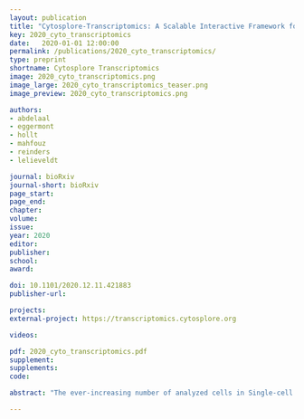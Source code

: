 ```yaml
---
layout: publication
title: "Cytosplore-Transcriptomics: A Scalable Interactive Framework for Single-Cell RNA Sequencing Data Analysis"
key: 2020_cyto_transcriptomics
date:   2020-01-01 12:00:00
permalink: /publications/2020_cyto_transcriptomics/
type: preprint
shortname: Cytosplore Transcriptomics
image: 2020_cyto_transcriptomics.png
image_large: 2020_cyto_transcriptomics_teaser.png
image_preview: 2020_cyto_transcriptomics.png

authors:
- abdelaal
- eggermont
- hollt
- mahfouz
- reinders
- lelieveldt

journal: bioRxiv
journal-short: bioRxiv
page_start: 
page_end: 
chapter:
volume: 
issue: 
year: 2020
editor:
publisher:
school:
award:

doi: 10.1101/2020.12.11.421883
publisher-url:

projects:
external-project: https://transcriptomics.cytosplore.org

videos:

pdf: 2020_cyto_transcriptomics.pdf
supplement:
supplements:
code: 

abstract: "The ever-increasing number of analyzed cells in Single-cell RNA sequencing (scRNA-seq) experiments imposes several challenges on the data analysis. Current analysis methods lack scalability to large datasets hampering interactive visual exploration of the data. We present Cytosplore-Transcriptomics, a framework to analyze scRNA-seq data, including data preprocessing, visualization and downstream analysis. At its core, it uses a hierarchical, manifold preserving representation of the data that allows the inspection and annotation of scRNA-seq data at different levels of detail. Consequently, Cytosplore-Transcriptomics provides interactive analysis of the data using low-dimensional visualizations that scales to millions of cells."

---
```

